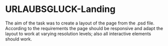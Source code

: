 # URLAUBSGLUCK-Landing

The aim of the task was to create a layout of the page from the .psd file. According to the requirements the page should be responsive and adapt the layout to work at varying resolution levels; also all interactive elements should work.
